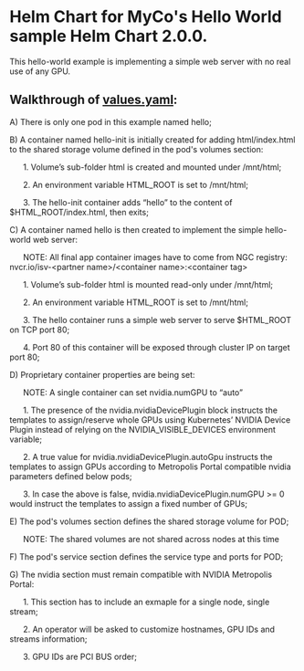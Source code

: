 # Helm Chart for MyCo's Hello World sample Helm Chart 2.0.0.

This hello-world example is implementing a simple web server with no real use of any GPU.

## Walkthrough of [values.yaml](values.yaml):

A)	There is only one pod in this example named hello;

B)	A container named hello-init is initially created for adding html/index.html to the shared storage volume defined in the pod's volumes section:

&nbsp;&nbsp;&nbsp;&nbsp;&nbsp; 1.	Volume’s sub-folder html is created and mounted under /mnt/html;

&nbsp;&nbsp;&nbsp;&nbsp;&nbsp; 2.	An environment variable HTML_ROOT is set to /mnt/html;

&nbsp;&nbsp;&nbsp;&nbsp;&nbsp; 3.	The hello-init container adds “hello” to the content of $HTML_ROOT/index.html, then exits;

C)	A container named hello is then created to implement the simple hello-world web server:

&nbsp;&nbsp;&nbsp;&nbsp;&nbsp; NOTE: All final app container images have to come from NGC registry: nvcr.io/isv-&lt;partner name&gt;/&lt;container name&gt;:&lt;container tag&gt;

&nbsp;&nbsp;&nbsp;&nbsp;&nbsp; 1.	Volume’s sub-folder html is mounted read-only under /mnt/html;

&nbsp;&nbsp;&nbsp;&nbsp;&nbsp; 2.	An environment variable HTML_ROOT is set to /mnt/html;

&nbsp;&nbsp;&nbsp;&nbsp;&nbsp; 3.	The hello container runs a simple web server to serve $HTML_ROOT on TCP port 80;

&nbsp;&nbsp;&nbsp;&nbsp;&nbsp; 4.	Port 80 of this container will be exposed through cluster IP on target port 80;

D)	Proprietary container properties are being set:

&nbsp;&nbsp;&nbsp;&nbsp;&nbsp; NOTE: A single container can set nvidia.numGPU to “auto”

&nbsp;&nbsp;&nbsp;&nbsp;&nbsp; 1.	The presence of the nvidia.nvidiaDevicePlugin block instructs the templates to assign/reserve whole GPUs using Kubernetes’ NVIDIA Device Plugin instead of relying on the NVIDIA_VISIBLE_DEVICES environment variable;

&nbsp;&nbsp;&nbsp;&nbsp;&nbsp; 2.	A true value for nvidia.nvidiaDevicePlugin.autoGpu instructs the templates to assign GPUs according to Metropolis Portal compatible nvidia parameters defined below pods;

&nbsp;&nbsp;&nbsp;&nbsp;&nbsp; 3.	In case the above is false, nvidia.nvidiaDevicePlugin.numGPU >= 0 would instruct the templates to assign a fixed number of GPUs;

E)	The pod's volumes section defines the shared storage volume for POD;

&nbsp;&nbsp;&nbsp;&nbsp;&nbsp; NOTE: The shared volumes are not shared across nodes at this time

F)	The pod's service section defines the service type and ports for POD;

G)	The nvidia section must remain compatible with NVIDIA Metropolis Portal:

&nbsp;&nbsp;&nbsp;&nbsp;&nbsp; 1.	This section has to include an exmaple for a single node, single stream;

&nbsp;&nbsp;&nbsp;&nbsp;&nbsp; 2.	An operator will be asked to customize hostnames, GPU IDs and streams information;

&nbsp;&nbsp;&nbsp;&nbsp;&nbsp; 3.	GPU IDs are PCI BUS order;

